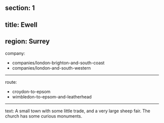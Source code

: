 section: 1
----
title: Ewell
----
region: Surrey
----
company:
- companies/london-brighton-and-south-coast
- companies/london-and-south-western
----
route:
- croydon-to-epsom
- wimbledon-to-epsom-and-leatherhead
----
text: A small town with some little trade, and a very large sheep fair. The church has some curious monuments.
